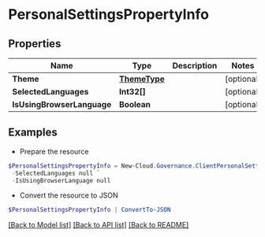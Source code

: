 # PersonalSettingsPropertyInfo
## Properties

Name | Type | Description | Notes
------------ | ------------- | ------------- | -------------
**Theme** | [**ThemeType**](ThemeType.md) |  | [optional] 
**SelectedLanguages** | **Int32[]** |  | [optional] 
**IsUsingBrowserLanguage** | **Boolean** |  | [optional] 

## Examples

- Prepare the resource
```powershell
$PersonalSettingsPropertyInfo = New-Cloud.Governance.ClientPersonalSettingsPropertyInfo  -Theme null `
 -SelectedLanguages null `
 -IsUsingBrowserLanguage null
```

- Convert the resource to JSON
```powershell
$PersonalSettingsPropertyInfo | ConvertTo-JSON
```

[[Back to Model list]](../README.md#documentation-for-models) [[Back to API list]](../README.md#documentation-for-api-endpoints) [[Back to README]](../README.md)

